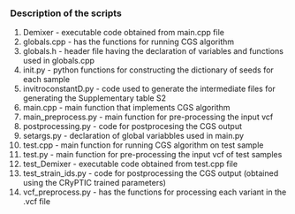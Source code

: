 ### Description of the scripts 
1) Demixer - executable code obtained from main.cpp file
2) globals.cpp - has the functions for running CGS algorithm
3) globals.h - header file having the declaration of variables and functions used in globals.cpp
4) init.py - python functions for constructing the dictionary of seeds for each sample
5) invitroconstantD.py - code used to generate the intermediate files for generating the Supplementary table S2
6) main.cpp - main function that implements CGS algorithm
7) main_preprocess.py - main function for pre-processing the input vcf
8) postprocessing.py - code for postprocesing the CGS output 
9) setargs.py - declaration of global variabbles used in main.py
10) test.cpp - main function for running CGS algorithm on test sample
11) test.py - main function for pre-processing the input vcf of test samples
12) test_Demixer - executable code obtained from test.cpp file
13) test_strain_ids.py - code for postprocessing the CGS output (obtained using the CRyPTIC trained parameters)
14) vcf_preprocess.py - has the functions for processing each variant in the .vcf file
